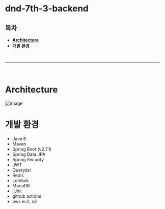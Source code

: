 # dnd-7th-3-backend

## 목차
* **[Architecture](#Architecture)**
* **[개발 환경](#개발-환경)**

<br><hr><br>

# Architecture
![image](https://user-images.githubusercontent.com/97106584/179395355-c3f98ac1-7983-4a39-9397-f7ebb0831d3c.png)

# 개발 환경
* Java 8
* Maven
* Spring Boot (v2.7.1)
* Spring Data JPA
* Spring Security
* JWT
* Querydsl
* Redis
* Lombok
* MariaDB
* jUnit
* github actions
* aws ec2, s3
